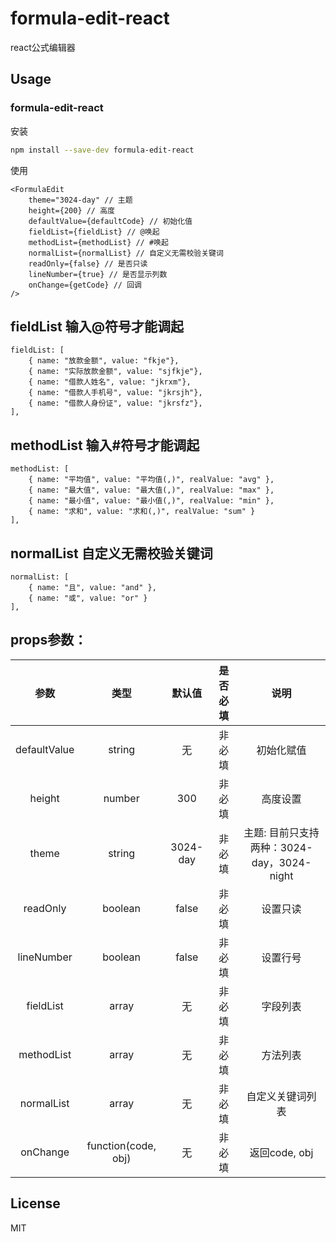 # formula-edit-react

react公式编辑器

## Usage

### formula-edit-react

安装

```sh
npm install --save-dev formula-edit-react
```
使用

```
<FormulaEdit
    theme="3024-day" // 主题
    height={200} // 高度
    defaultValue={defaultCode} // 初始化值
    fieldList={fieldList} // @唤起
    methodList={methodList} // #唤起
    normalList={normalList} // 自定义无需校验关键词
    readOnly={false} // 是否只读
    lineNumber={true} // 是否显示列数
    onChange={getCode} // 回调
/>
```

## fieldList 输入@符号才能调起
```
fieldList: [
    { name: "放款金额", value: "fkje"},
    { name: "实际放款金额", value: "sjfkje"},
    { name: "借款人姓名", value: "jkrxm"},
    { name: "借款人手机号", value: "jkrsjh"},
    { name: "借款人身份证", value: "jkrsfz"},
],
```
## methodList 输入#符号才能调起
```
methodList: [
    { name: "平均值", value: "平均值(,)", realValue: "avg" },
    { name: "最大值", value: "最大值(,)", realValue: "max" },
    { name: "最小值", value: "最小值(,)", realValue: "min" },
    { name: "求和", value: "求和(,)", realValue: "sum" }
],
```
## normalList 自定义无需校验关键词
```
normalList: [
    { name: "且", value: "and" },
    { name: "或", value: "or" }
],
```

## props参数：
|    参数    | 类型    |  默认值   |  是否必填  | 说明         |
| :------:  | :-----: | :----:   | :------: | :----------: |
| defaultValue | string  |  无      |   非必填    | 初始化赋值     |
| height    | number  |  300     |   非必填  | 高度设置       |
| theme    | string  |  3024-day     |   非必填  | 主题: 目前只支持两种：3024-day，3024-night |
| readOnly  | boolean |  false   |   非必填  | 设置只读       |
| lineNumber  | boolean |  false   |   非必填  | 设置行号       |
| fieldList | array   |  无      |   非必填  | 字段列表       |
| methodList | array   |  无      |   非必填  | 方法列表       |
| normalList | array   |  无      |   非必填  | 自定义关键词列表       |
| onChange  | function(code, obj)|  无      |   非必填    | 返回code, obj      |

## License
MIT